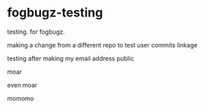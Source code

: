 # fogbugz-testing
testing. for fogbugz.

making a change from a different repo to test user commits linkage

testing after making my email address public

moar

even moar

momomo
